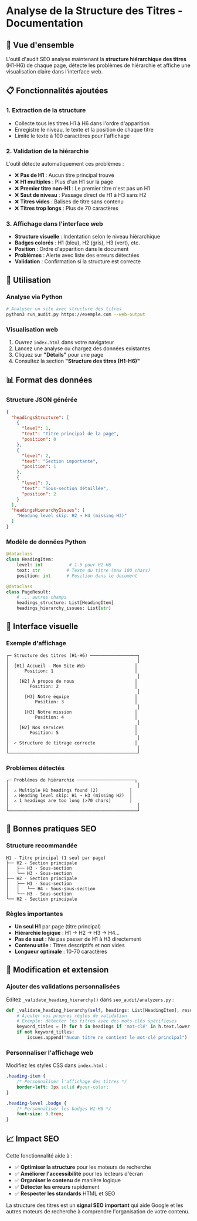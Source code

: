 # Analyse de la Structure des Titres - Documentation

## 🎯 Vue d'ensemble

L'outil d'audit SEO analyse maintenant la **structure hiérarchique des titres** (H1-H6) de chaque page, détecte les problèmes de hiérarchie et affiche une visualisation claire dans l'interface web.

## 📋 Fonctionnalités ajoutées

### 1. **Extraction de la structure**
- Collecte tous les titres H1 à H6 dans l'ordre d'apparition
- Enregistre le niveau, le texte et la position de chaque titre
- Limite le texte à 100 caractères pour l'affichage

### 2. **Validation de la hiérarchie**
L'outil détecte automatiquement ces problèmes :

- ❌ **Pas de H1** : Aucun titre principal trouvé
- ❌ **H1 multiples** : Plus d'un H1 sur la page
- ❌ **Premier titre non-H1** : Le premier titre n'est pas un H1
- ❌ **Saut de niveau** : Passage direct de H1 à H3 sans H2
- ❌ **Titres vides** : Balises de titre sans contenu
- ❌ **Titres trop longs** : Plus de 70 caractères

### 3. **Affichage dans l'interface web**
- **Structure visuelle** : Indentation selon le niveau hiérarchique
- **Badges colorés** : H1 (bleu), H2 (gris), H3 (vert), etc.
- **Position** : Ordre d'apparition dans le document
- **Problèmes** : Alerte avec liste des erreurs détectées
- **Validation** : Confirmation si la structure est correcte

## 🔧 Utilisation

### Analyse via Python
```bash
# Analyser un site avec structure des titres
python3 run_audit.py https://exemple.com --web-output
```

### Visualisation web
1. Ouvrez `index.html` dans votre navigateur
2. Lancez une analyse ou chargez des données existantes
3. Cliquez sur **"Détails"** pour une page
4. Consultez la section **"Structure des titres (H1-H6)"**

## 📊 Format des données

### Structure JSON générée
```json
{
  "headingsStructure": [
    {
      "level": 1,
      "text": "Titre principal de la page",
      "position": 0
    },
    {
      "level": 2,
      "text": "Section importante",
      "position": 1
    },
    {
      "level": 3,
      "text": "Sous-section détaillée",
      "position": 2
    }
  ],
  "headingsHierarchyIssues": [
    "Heading level skip: H2 → H4 (missing H3)"
  ]
}
```

### Modèle de données Python
```python
@dataclass
class HeadingItem:
    level: int          # 1-6 pour H1-H6
    text: str          # Texte du titre (max 100 chars)
    position: int      # Position dans le document

@dataclass
class PageResult:
    # ... autres champs
    headings_structure: List[HeadingItem]
    headings_hierarchy_issues: List[str]
```

## 🎨 Interface visuelle

### Exemple d'affichage
```
┌─ Structure des titres (H1-H6) ──────────────────┐
│                                                 │
│  [H1] Accueil - Mon Site Web                   │
│      Position: 1                               │
│                                                 │
│    [H2] À propos de nous                       │
│        Position: 2                             │
│                                                 │
│      [H3] Notre équipe                         │
│          Position: 3                           │
│                                                 │
│      [H3] Notre mission                        │
│          Position: 4                           │
│                                                 │
│    [H2] Nos services                           │
│        Position: 5                             │
│                                                 │
│  ✓ Structure de titrage correcte               │
│                                                 │
└─────────────────────────────────────────────────┘
```

### Problèmes détectés
```
┌─ Problèmes de hiérarchie ──────────────────────┐
│                                                 │
│  ⚠️ Multiple H1 headings found (2)            │
│  ⚠️ Heading level skip: H1 → H3 (missing H2)  │
│  ⚠️ 1 headings are too long (>70 chars)       │
│                                                 │
└─────────────────────────────────────────────────┘
```

## 🎯 Bonnes pratiques SEO

### Structure recommandée
```
H1 - Titre principal (1 seul par page)
├── H2 - Section principale
│   ├── H3 - Sous-section
│   └── H3 - Sous-section
├── H2 - Section principale  
│   ├── H3 - Sous-section
│   │   └── H4 - Sous-sous-section
│   └── H3 - Sous-section
└── H2 - Section principale
```

### Règles importantes
- **Un seul H1** par page (titre principal)
- **Hiérarchie logique** : H1 → H2 → H3 → H4...
- **Pas de saut** : Ne pas passer de H1 à H3 directement
- **Contenu utile** : Titres descriptifs et non vides
- **Longueur optimale** : 10-70 caractères

## 🔧 Modification et extension

### Ajouter des validations personnalisées
Éditez `_validate_heading_hierarchy()` dans `seo_audit/analyzers.py` :

```python
def _validate_heading_hierarchy(self, headings: List[HeadingItem], result: PageResult):
    # Ajouter vos propres règles de validation
    # Exemple: détecter les titres avec des mots-clés spécifiques
    keyword_titles = [h for h in headings if 'mot-clé' in h.text.lower()]
    if not keyword_titles:
        issues.append("Aucun titre ne contient le mot-clé principal")
```

### Personnaliser l'affichage web
Modifiez les styles CSS dans `index.html` :

```css
.heading-item {
    /* Personnaliser l'affichage des titres */
    border-left: 3px solid #your-color;
}

.heading-level .badge {
    /* Personnaliser les badges H1-H6 */
    font-size: 0.8rem;
}
```

## 📈 Impact SEO

Cette fonctionnalité aide à :

- ✅ **Optimiser la structure** pour les moteurs de recherche
- ✅ **Améliorer l'accessibilité** pour les lecteurs d'écran  
- ✅ **Organiser le contenu** de manière logique
- ✅ **Détecter les erreurs** rapidement
- ✅ **Respecter les standards** HTML et SEO

La structure des titres est un **signal SEO important** qui aide Google et les autres moteurs de recherche à comprendre l'organisation de votre contenu.